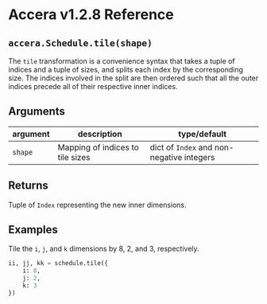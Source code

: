 [//]: # (Project: Accera)
[//]: # (Version: v1.2.8)

# Accera v1.2.8 Reference

## `accera.Schedule.tile(shape)`
The `tile` transformation is a convenience syntax that takes a tuple of indices and a tuple of sizes, and splits each index by the corresponding size. The indices involved in the split are then ordered such that all the outer indices precede all of their respective inner indices.

## Arguments

argument | description | type/default
--- | --- | ---
`shape` | Mapping of indices to tile sizes | dict of `Index` and non-negative integers

## Returns
Tuple of `Index` representing the new inner dimensions.

## Examples

Tile the `i`, `j`, and `k` dimensions by 8, 2, and 3, respectively.

```python
ii, jj, kk = schedule.tile({
    i: 8,
    j: 2,
    k: 3
})
```

<div style="page-break-after: always;"></div>


